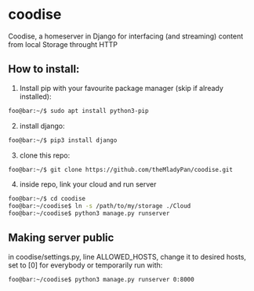 # coodise
Coodise, a homeserver in Django for interfacing (and streaming) content from local Storage throught HTTP

## How to install:
1. Install pip with your favourite package manager (skip if already installed):
```bash
foo@bar:~/$ sudo apt install python3-pip
```
2. install django:
```bash
foo@bar:~/$ pip3 install django
```
3. clone this repo:
```bash
foo@bar:~/$ git clone https://github.com/theMladyPan/coodise.git
```
4. inside repo, link your cloud and run server
```bash
foo@bar:~/$ cd coodise
foo@bar:~/coodise$ ln -s /path/to/my/storage ./Cloud
foo@bar:~/coodise$ python3 manage.py runserver
```

## Making server public
in coodise/settings.py, line ALLOWED_HOSTS, change it to desired hosts, set to [0] for everybody or temporarily run with:
```bash
foo@bar:~/coodise$ python3 manage.py runserver 0:8000
```
